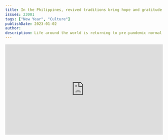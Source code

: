 ```yaml
---
title: In the Philippines, revived traditions bring hope and gratitude in the new year
issues: 23001
tags: ["New Year", "Culture"]
publishDate: 2023-01-02
author: 
description: Life around the world is returning to pre-pandemic normal this winter. In the Philippines, people are looking forward to the New Year with hope that they will stay healthy and happy.
---
```


<iframe src="https://www.npr.org/player/embed/1146485956/1146485957" width="100%" height="290" frameborder="0" scrolling="no" title="NPR embedded audio player"></iframe>